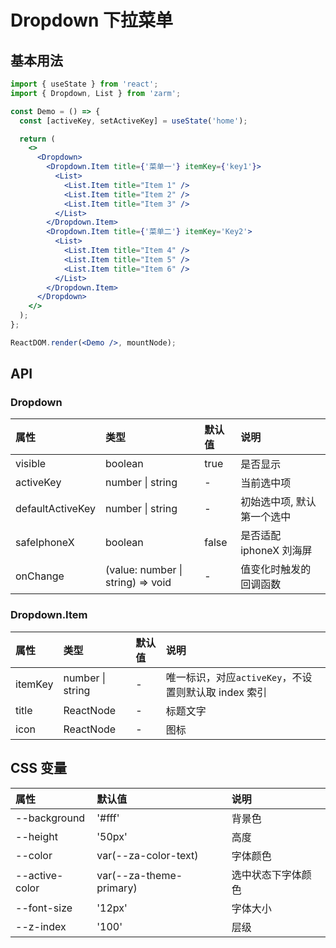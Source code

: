 # Dropdown 下拉菜单

## 基本用法

```jsx
import { useState } from 'react';
import { Dropdown, List } from 'zarm';

const Demo = () => {
  const [activeKey, setActiveKey] = useState('home');

  return (
    <>
      <Dropdown>
        <Dropdown.Item title={'菜单一'} itemKey={'key1'}>
          <List>
            <List.Item title="Item 1" />
            <List.Item title="Item 2" />
            <List.Item title="Item 3" />
          </List>
        </Dropdown.Item>
        <Dropdown.Item title={'菜单二'} itemKey='Key2'>
          <List>
            <List.Item title="Item 4" />
            <List.Item title="Item 5" />
            <List.Item title="Item 6" />
          </List>
        </Dropdown.Item>
      </Dropdown>
    </>
  );
};

ReactDOM.render(<Demo />, mountNode);
```

## API

### Dropdown

| 属性             | 类型                              | 默认值 | 说明                       |
| :--------------- | :-------------------------------- | :----- | :------------------------- |
| visible          | boolean                           | true   | 是否显示                   |
| activeKey        | number \| string                  | -      | 当前选中项                 |
| defaultActiveKey | number \| string                  | -      | 初始选中项, 默认第一个选中 |
| safeIphoneX      | boolean                           | false  | 是否适配 iphoneX 刘海屏    |
| onChange         | (value: number \| string) => void | -      | 值变化时触发的回调函数     |

### Dropdown.Item

| 属性       | 类型             | 默认值 | 说明                                                 |
| :--------- | :--------------- | :----- | :--------------------------------------------------- |
| itemKey    | number \| string | -      | 唯一标识，对应`activeKey`，不设置则默认取 index 索引 |
| title      | ReactNode        | -      | 标题文字                                             |
| icon       | ReactNode        | -      | 图标                                                 |

## CSS 变量

| 属性           | 默认值                  | 说明               |
| :------------- | :---------------------- | :----------------- |
| --background   | '#fff'                  | 背景色             |
| --height       | '50px'                  | 高度               |
| --color        | var(--za-color-text)    | 字体颜色           |
| --active-color | var(--za-theme-primary) | 选中状态下字体颜色 |
| --font-size    | '12px'                  | 字体大小           |
| --z-index      | '100'                   | 层级               |
